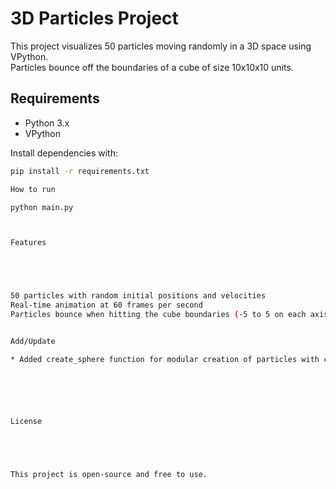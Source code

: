 # 3D Particles Project

This project visualizes 50 particles moving randomly in a 3D space using VPython.  
Particles bounce off the boundaries of a cube of size 10x10x10 units.

## Requirements

- Python 3.x  
- VPython

Install dependencies with:  
```bash
pip install -r requirements.txt

How to run

python main.py



Features





50 particles with random initial positions and velocities
Real-time animation at 60 frames per second
Particles bounce when hitting the cube boundaries (-5 to 5 on each axis)


Add/Update

* Added create_sphere function for modular creation of particles with configurable number, radius and color. This keeps the orginal movement and reflection behavior unchanged






License





This project is open-source and free to use.





